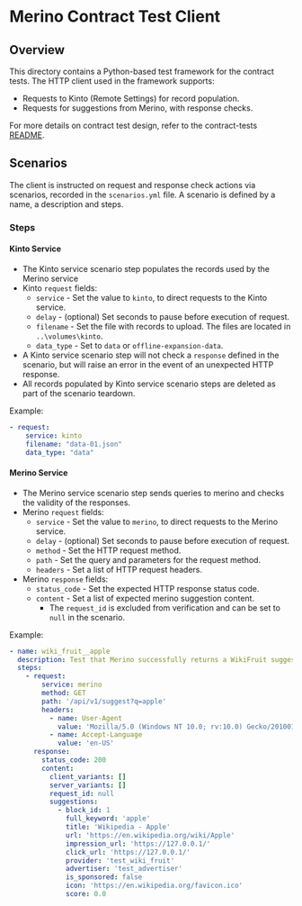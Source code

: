 # Merino Contract Test Client

## Overview

This directory contains a Python-based test framework for the contract tests.
The HTTP client used in the framework supports:

* Requests to Kinto (Remote Settings) for record population.
* Requests for suggestions from Merino, with response checks.

For more details on contract test design, refer to the contract-tests
[README][contract_tests_readme].

## Scenarios

The client is instructed on request and response check actions via scenarios,
recorded in the `scenarios.yml` file. A scenario is defined by a name, a description
and steps.

### Steps

#### Kinto Service

* The Kinto service scenario step populates the records used by the Merino service
* Kinto `request` fields:
  * `service` - Set the value to `kinto`, to direct requests to the Kinto service.
  * `delay` - (optional) Set seconds to pause before execution of request.
  * `filename` - Set the file with records to upload. The files are located in
                 `..\volumes\kinto`.
  * `data_type` - Set to `data` or `offline-expansion-data`.
* A Kinto service scenario step will not check a `response` defined in the scenario,
  but will raise an error in the event of an unexpected HTTP response.
* All records populated by Kinto service scenario steps are deleted as part of the 
  scenario teardown.

Example:
```yaml
- request:
    service: kinto
    filename: "data-01.json"
    data_type: "data"
```

#### Merino Service

* The Merino service scenario step sends queries to merino and checks the validity of
  the responses.
* Merino `request` fields:
  * `service` - Set the value to `merino`, to direct requests to the Merino service.
  * `delay` - (optional) Set seconds to pause before execution of request.
  * `method` - Set the HTTP request method.
  * `path` - Set the query and parameters for the request method.
  * `headers` - Set a list of HTTP request headers.
* Merino `response` fields:
  * `status_code` - Set the expected HTTP response status code.
  * `content` - Set a list of expected merino suggestion content.
    * The `request_id` is excluded from verification and can be set to `null` in the
    scenario.

Example:
```yaml
- name: wiki_fruit__apple
  description: Test that Merino successfully returns a WikiFruit suggestion
  steps:
    - request:
        service: merino
        method: GET
        path: '/api/v1/suggest?q=apple'
        headers:
          - name: User-Agent
            value: 'Mozilla/5.0 (Windows NT 10.0; rv:10.0) Gecko/20100101 Firefox/91.0'
          - name: Accept-Language
            value: 'en-US'
      response:
        status_code: 200
        content:
          client_variants: []
          server_variants: []
          request_id: null
          suggestions:
            - block_id: 1
              full_keyword: 'apple'
              title: 'Wikipedia - Apple'
              url: 'https://en.wikipedia.org/wiki/Apple'
              impression_url: 'https://127.0.0.1/'
              click_url: 'https://127.0.0.1/'
              provider: 'test_wiki_fruit'
              advertiser: 'test_advertiser'
              is_sponsored: false
              icon: 'https://en.wikipedia.org/favicon.ico'
              score: 0.0
```

[contract_tests_readme]: ../README.md
